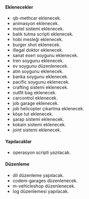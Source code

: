 #### Eklenecekler

- qb-methcar eklenecek.
- animasyon eklenecek.
- motel sistemi eklenecek.
- balık tutma scripti eklenecek.
- hobi mesleği eklenecek.
- burger shot eklenecek.
- illegal doktor eklenecek.
- sanat eseri soygunu eklenecek.
- tren soygunu eklenecek.
- ev soygunu düzenlenecek.
- atm soygunu eklenecek.
- banka soygunu eklenecek.
- pacific soygunu eklenecek.
- crafting sistemi eklenecek.
- outfit bag eklenecek.
- carcontrol eklenecek.
- job garage eklenecek.
- job helicopter çıkartma eklenecek.
- köşe tut eklenecek.
- şarap sistemi eklenecek.
- kokain sistemi eklenecek.
- joint sistemi eklenecek.

#### Yapılacaklar

- operasyon scripti yazılacak.

#### Düzenleme

- dil düzenleme yapılacak.
- codem-garages düzenlenecek.
- m-vehicleshop düzenlenecek.
- log düzenlemesi yapılacak.
